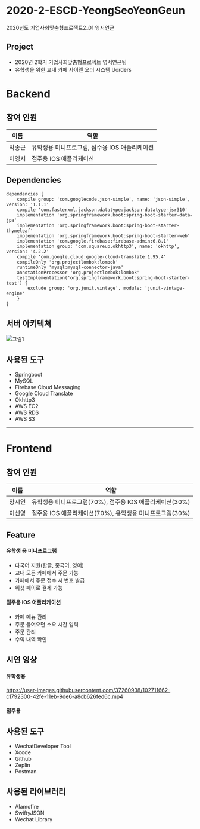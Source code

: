 
# 2020-2-ESCD-YeongSeoYeonGeun
2020년도 기업사회맞춤형프로젝트2_01 영서연근


## Project
* 2020년 2학기 기업사회맞춤형프로젝트 영서연근팀
* 유학생을 위한 교내 카페 사이렌 오더 시스템 Uorders


# Backend



## 참여 인원
|이름|역할|
|------|---|
|박종근|유학생용 미니프로그램, 점주용 IOS 애플리케이션|
|이영서|점주용 IOS 애플리케이션|


## Dependencies

```
dependencies {
	compile group: 'com.googlecode.json-simple', name: 'json-simple', version: '1.1.1'
	compile 'com.fasterxml.jackson.datatype:jackson-datatype-jsr310'
	implementation 'org.springframework.boot:spring-boot-starter-data-jpa'
	implementation 'org.springframework.boot:spring-boot-starter-thymeleaf'
	implementation 'org.springframework.boot:spring-boot-starter-web'
	implementation 'com.google.firebase:firebase-admin:6.8.1'
	implementation group: 'com.squareup.okhttp3', name: 'okhttp', version: '4.2.2'
	compile 'com.google.cloud:google-cloud-translate:1.95.4'
	compileOnly 'org.projectlombok:lombok'
	runtimeOnly 'mysql:mysql-connector-java'
	annotationProcessor 'org.projectlombok:lombok'
	testImplementation('org.springframework.boot:spring-boot-starter-test') {
		exclude group: 'org.junit.vintage', module: 'junit-vintage-engine'
	}
}
```

## 서버 아키텍쳐
![그림1](https://user-images.githubusercontent.com/53558710/102711258-875a5200-42fb-11eb-8ed4-00298f4b3691.png)


## 사용된 도구
* Springboot
* MySQL
* Firebase Cloud Messaging
* Google Cloud Translate
* Okhttp3
* AWS EC2
* AWS RDS
* AWS S3



---


# Frontend


## 참여 인원
|이름|역할|
|------|---|
|양시연|유학생용 미니프로그램(70%), 점주용 IOS 애플리케이션(30%)|
|이선영|점주용 IOS 애플리케이션(70%), 유학생용 미니프로그램(30%)|


## Feature

#### 유학생 용 미니프로그램
 - 다국어 지원(한글, 중국어, 영어)
 - 교내 모든 카페에서 주문 가능
- 카페에서 주문 접수 시 번호 발급
- 위챗 페이로 결제 가능

#### 점주용 iOS 어플리케이션
- 카페 메뉴 관리
- 주문 들어오면 소요 시간 입력
- 주문 관리
- 수익 내역 확인


## 시연 영상

#### 유학생용
https://user-images.githubusercontent.com/37260938/102711662-c1792300-42fe-11eb-9de6-a8cb626fed6c.mp4

#### 점주용

## 사용된 도구
* WechatDeveloper Tool
* Xcode
* Github
* Zeplin
* Postman

## 사용된 라이브러리
- Alamofire
- SwiftyJSON
- Wechat Library

